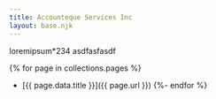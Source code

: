 ```yaml
---
title: Accounteque Services Inc
layout: base.njk
---
```



loremipsum*234
asdfasfasdf

{% for page in collections.pages %}
   - [{{ page.data.title }}]({{ page.url }})
{%- endfor %}